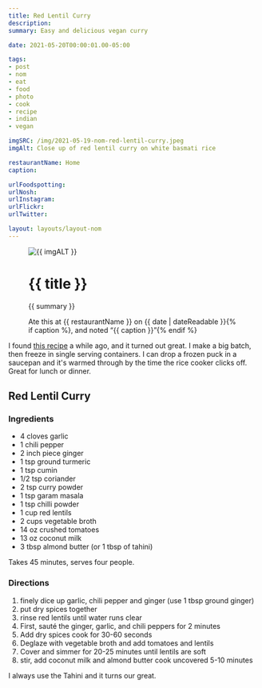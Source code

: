 ```yaml
---
title: Red Lentil Curry
description: 
summary: Easy and delicious vegan curry

date: 2021-05-20T00:00:01.00-05:00

tags:
- post
- nom
- eat
- food
- photo
- cook
- recipe
- indian
- vegan

imgSRC: /img/2021-05-19-nom-red-lentil-curry.jpeg
imgAlt: Close up of red lentil curry on white basmati rice

restaurantName: Home
caption: 

urlFoodspotting: 
urlNosh: 
urlInstagram: 
urlFlickr:
urlTwitter: 

layout: layouts/layout-nom
---
```

<figure class="nom">
	<img class="u-photo img-border" src="{{ imgSRC }}" alt="{{ imgALT }}">
	<figcaption>
		<h1 class="title p-name">{{ title }}</h1>
		<p class="summary">{{ summary }}</p>
		<p>Ate this at {{ restaurantName }} on <time class="dt-published" datetime="{{ date | dateIso }}">{{ date | dateReadable }}</time>{% if caption %}, and noted <q class="caption">{{ caption }}</q>{% endif %}
	</figcaption>
</figure>

I found [this recipe](https://www.rainbowplantlife.com/blog/vegan-red-lentil-curry "Vegan food blog") a while ago, and it turned out great. I make a big batch, then freeze in single serving containers. I can drop a frozen puck in a saucepan and it's warmed through by the time the rice cooker clicks off. Great for lunch or dinner.

<section class="h-recipe">
<h2>Red Lentil Curry</h2>

<h3>Ingredients</h3>

<ul>
<li class="p-ingredient">4 cloves garlic</li>
<li class="p-ingredient">1 chili pepper</li>
<li class="p-ingredient">2 inch piece ginger</li>
<li class="p-ingredient">1 tsp ground turmeric</li>
<li class="p-ingredient">1 tsp cumin</li>
<li class="p-ingredient">1/2 tsp coriander</li>
<li class="p-ingredient">2 tsp curry powder</li>
<li class="p-ingredient">1 tsp garam masala</li>
<li class="p-ingredient">1 tsp chilli powder</li>
<li class="p-ingredient">1 cup red lentils</li>
<li class="p-ingredient">2 cups vegetable broth</li>
<li class="p-ingredient">14 oz crushed tomatoes</li>
<li class="p-ingredient">13 oz coconut milk</li>
<li class="p-ingredient">3 tbsp almond butter (or 1 tbsp of tahini)</li>
</ul>


<p>Takes <time class="dt-duration" datetime="45M">45 minutes</time>, serves <data class="p-yield" value="4">four people</data>.</p>

<div class="e-instructions">
<h3>Directions</h3>
<ol>
<li>finely dice up garlic, chili pepper and ginger (use 1 tbsp ground ginger)</li>
<li>put dry spices together</li>
<li>rinse red lentils until water runs clear</li>
<li>First, sauté the ginger, garlic, and chili peppers for 2 minutes</li>
<li>Add dry spices cook for 30-60 seconds</li>
<li>Deglaze with vegetable broth and add tomatoes and lentils</li>
<li>Cover and simmer for 20-25 minutes until lentils are soft</li>
<li>stir, add coconut milk and almond butter cook uncovered 5-10 minutes</li>
</ol>
</div>

<p>I always use the Tahini and it turns our great.</p>

</section>
